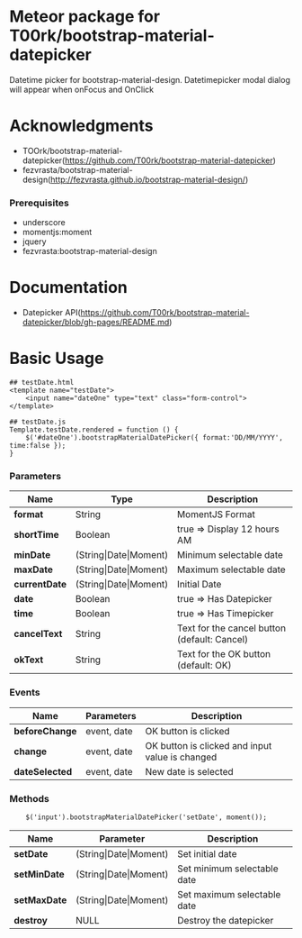 # Meteor package for T00rk/bootstrap-material-datepicker

Datetime picker for bootstrap-material-design. Datetimepicker modal dialog will appear when onFocus and OnClick

# Acknowledgments 

- TOOrk/bootstrap-material-datepicker(https://github.com/T00rk/bootstrap-material-datepicker)
- fezvrasta/bootstrap-material-design(http://fezvrasta.github.io/bootstrap-material-design/)


### Prerequisites

- underscore
- momentjs:moment
- jquery
- fezvrasta:bootstrap-material-design

# Documentation

- Datepicker API(https://github.com/T00rk/bootstrap-material-datepicker/blob/gh-pages/README.md)

# Basic Usage

    ## testDate.html
    <template name="testDate">
        <input name="dateOne" type="text" class="form-control">
    </template>

    ## testDate.js
    Template.testDate.rendered = function () {
        $('#dateOne').bootstrapMaterialDatePicker({ format:'DD/MM/YYYY', time:false });
    }



### Parameters

| Name				| Type							| Description									|
| ----------------- | ----------------------------- | --------------------------------------------- |
| **format**		| String						| MomentJS Format								|
| **shortTime**		| Boolean						| true => Display 12 hours AM|PM 				|
| **minDate**		| (String\|Date\|Moment)		| Minimum selectable date						|
| **maxDate**		| (String\|Date\|Moment)		| Maximum selectable date						|
| **currentDate**	| (String\|Date\|Moment)		| Initial Date									|
| **date**			| Boolean						| true => Has Datepicker						|
| **time**			| Boolean						| true => Has Timepicker						|
| **cancelText**	| String						| Text for the cancel button (default: Cancel)	|
| **okText**		| String						| Text for the OK button (default: OK)			|


### Events

| Name				| Parameters				| Description										|
| ----------------- | ------------------------- | ------------------------------------------------- |
| **beforeChange**	| event, date				| OK button is clicked								|
| **change**		| event, date				| OK button is clicked and input value is changed	|
| **dateSelected**	| event, date				| New date is selected								|


### Methods

        $('input').bootstrapMaterialDatePicker('setDate', moment());

| Name				| Parameter					| Description					|
| ----------------- | ------------------------- | ----------------------------- |
| **setDate**		| (String\|Date\|Moment)	| Set initial date				|
| **setMinDate**	| (String\|Date\|Moment)	| Set minimum selectable date	|
| **setMaxDate**	| (String\|Date\|Moment)	| Set maximum selectable date	|
| **destroy**		| NULL						| Destroy the datepicker		|

